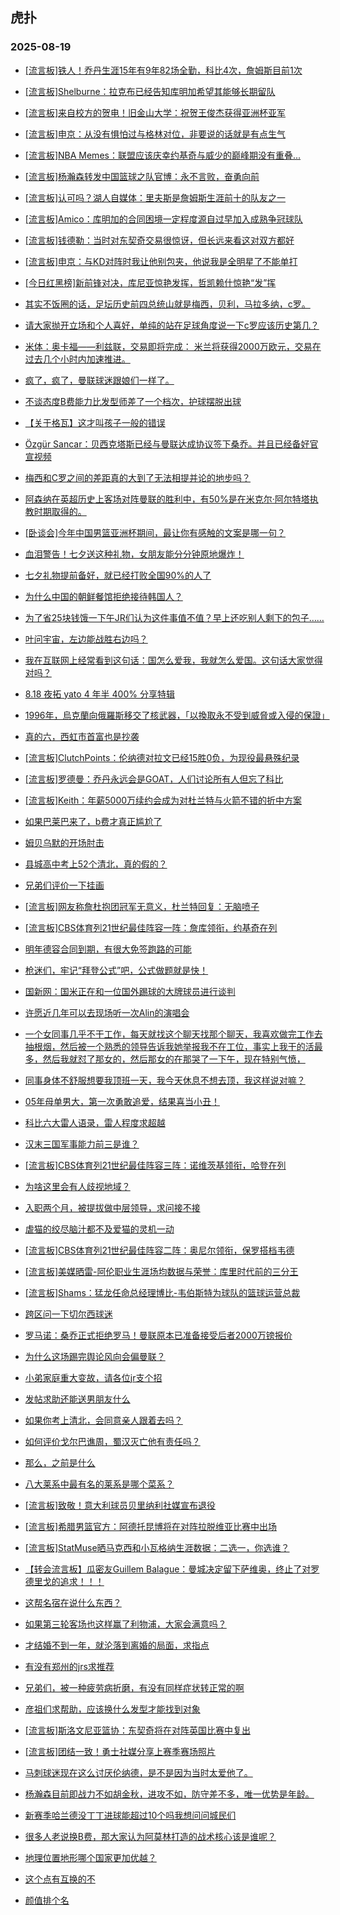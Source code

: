 ## 虎扑 
### 2025-08-19

+ [[流言板]铁人！乔丹生涯15年有9年82场全勤，科比4次，詹姆斯目前1次](https://bbs.hupu.com/634434305.html)

+ [[流言板]Shelburne：拉克布已经告知库明加希望其能够长期留队](https://bbs.hupu.com/634437235.html)

+ [[流言板]来自校方的贺电！旧金山大学：祝贺王俊杰获得亚洲杯亚军](https://bbs.hupu.com/634436604.html)

+ [[流言板]申京：从没有惧怕过与格林对位，非要说的话就是有点生气](https://bbs.hupu.com/634433631.html)

+ [[流言板]NBA Memes：联盟应该庆幸约基奇与威少的巅峰期没有重叠...](https://bbs.hupu.com/634436811.html)

+ [[流言板]杨瀚森转发中国篮球之队官博：永不言败，奋勇向前](https://bbs.hupu.com/634436586.html)

+ [[流言板]认可吗？湖人自媒体：里夫斯是詹姆斯生涯前十的队友之一](https://bbs.hupu.com/634438430.html)

+ [[流言板]Amico：库明加的合同困境一定程度源自过早加入成熟争冠球队](https://bbs.hupu.com/634435961.html)

+ [[流言板]钱德勒：当时对东契奇交易很惊讶，但长远来看这对双方都好](https://bbs.hupu.com/634433837.html)

+ [[流言板]申京：与KD对阵时我让他别包夹，他说我是全明星了不能单打](https://bbs.hupu.com/634433507.html)

+ [[今日红黑榜]新前锋对决，库尼亚惊艳发挥，哲凯赖什惊艳“发”挥](https://bbs.hupu.com/634431453.html)

+ [其实不饭圈的话，足坛历史前四总统山就是梅西，贝利，马拉多纳，c罗。](https://bbs.hupu.com/634429354.html)

+ [请大家抛开立场和个人喜好，单纯的站在足球角度说一下c罗应该历史第几？](https://bbs.hupu.com/634428078.html)

+ [米体：奥卡福——利兹联，交易即将完成： 米兰将获得2000万欧元，交易在过去几个小时内加速推进。](https://bbs.hupu.com/634433637.html)

+ [疯了，疯了，曼联球迷跟娘们一样了。](https://bbs.hupu.com/634431205.html)

+ [不谈态度B费能力比发型师差了一个档次，护球摆脱出球](https://bbs.hupu.com/634428485.html)

+ [【关于格瓦】这才叫孩子一般的错误](https://bbs.hupu.com/634431384.html)

+ [Özgür Sancar：贝西克塔斯已经与曼联达成协议签下桑乔。并且已经备好官宣视频](https://bbs.hupu.com/634432204.html)

+ [梅西和C罗之间的差距真的大到了无法相提并论的地步吗？](https://bbs.hupu.com/634431925.html)

+ [ 阿森纳在英超历史上客场对阵曼联的胜利中，有50%是在米克尔·阿尔特塔执教时期取得的。](https://bbs.hupu.com/634429565.html)

+ [[卧谈会]今年中国男篮亚洲杯期间，最让你有感触的文案是哪一句？](https://bbs.hupu.com/634436678.html)

+ [血泪警告！七夕送这种礼物，女朋友能分分钟原地爆炸！](https://bbs.hupu.com/634434213.html)

+ [七夕礼物提前备好，就已经打败全国90%的人了](https://bbs.hupu.com/634437586.html)

+ [为什么中国的朝鲜餐馆拒绝接待韩国人？](https://bbs.hupu.com/634433957.html)

+ [为了省25块钱饿一下午JR们认为这件事值不值？早上还吃别人剩下的包子……](https://bbs.hupu.com/634434145.html)

+ [叶问宇宙，左边能战胜右边吗？](https://bbs.hupu.com/634434850.html)

+ [我在互联网上经常看到这句话：国怎么爱我，我就怎么爱国。这句话大家觉得对吗？](https://bbs.hupu.com/634436414.html)

+ [8.18 夜拓 yato  4 年半 400% 分享特辑](https://bbs.hupu.com/634433869.html)

+ [1996年，烏克蘭向俄羅斯移交了核武器，「以換取永不受到威脅或入侵的保證」](https://bbs.hupu.com/634434479.html)

+ [真的六，西虹市首富也是抄袭](https://bbs.hupu.com/634434811.html)

+ [[流言板]ClutchPoints：伦纳德对拉文已经15胜0负，为现役最悬殊纪录](https://bbs.hupu.com/634438750.html)

+ [[流言板]罗德曼：乔丹永远会是GOAT，人们讨论所有人但忘了科比](https://bbs.hupu.com/634439862.html)

+ [[流言板]Keith：年薪5000万续约会成为对杜兰特与火箭不错的折中方案](https://bbs.hupu.com/634437653.html)

+ [如果巴莱巴来了，b费才真正尴尬了](https://bbs.hupu.com/634429104.html)

+ [姆贝乌默的开场肘击](https://bbs.hupu.com/634432279.html)

+ [县城高中考上52个清北，真的假的？](https://bbs.hupu.com/634439054.html)

+ [兄弟们评价一下挂画](https://bbs.hupu.com/634434152.html)

+ [[流言板]网友称詹杜抱团冠军无意义，杜兰特回复：无脑喷子](https://bbs.hupu.com/634440729.html)

+ [[流言板]CBS体育列21世纪最佳阵容一阵：詹库领衔，约基奇在列](https://bbs.hupu.com/634440595.html)

+ [明年德容合同到期，有很大免签跑路的可能](https://bbs.hupu.com/634436796.html)

+ [枪迷们，牢记“拜登公式”吧，公式做题就是快！](https://bbs.hupu.com/634433366.html)

+ [国新网：国米正在和一位国外踢球的大牌球员进行谈判](https://bbs.hupu.com/634437507.html)

+ [许愿近几年可以去现场听一次Alin的演唱会](https://bbs.hupu.com/634435873.html)

+ [一个女同事几乎不干工作，每天就找这个聊天找那个聊天，我喜欢做完工作去抽根烟，然后被一个熟悉的领导告诉我她举报我不在工位，事实上我干的活最多，然后我就怼了那女的，然后那女的在那哭了一下午，现在特别气愤，](https://bbs.hupu.com/634435471.html)

+ [同事身体不舒服想要我顶班一天，我今天休息不想去顶，我这样说对嘛？](https://bbs.hupu.com/634439565.html)

+ [05年母单男大，第一次勇敢追爱，结果喜当小丑！](https://bbs.hupu.com/634437768.html)

+ [科比六大雷人语录，雷人程度求超越](https://bbs.hupu.com/634437072.html)

+ [汉末三国军事能力前三是谁？](https://bbs.hupu.com/634436155.html)

+ [[流言板]CBS体育列21世纪最佳阵容三阵：诺维茨基领衔，哈登在列](https://bbs.hupu.com/634440384.html)

+ [为啥这里会有人歧视地域？](https://bbs.hupu.com/634436558.html)

+ [入职两个月，被提拔做中层领导，求问接不接](https://bbs.hupu.com/634436618.html)

+ [虐猫的绞尽脑汁都不及爱猫的灵机一动](https://bbs.hupu.com/634436175.html)

+ [[流言板]CBS体育列21世纪最佳阵容二阵：奥尼尔领衔，保罗搭档韦德](https://bbs.hupu.com/634440530.html)

+ [[流言板]美媒晒雷-阿伦职业生涯场均数据与荣誉：库里时代前的三分王](https://bbs.hupu.com/634439191.html)

+ [[流言板]Shams：猛龙任命总经理博比-韦伯斯特为球队的篮球运营总裁](https://bbs.hupu.com/634439728.html)

+ [跨区问一下切尔西球迷](https://bbs.hupu.com/634433234.html)

+ [罗马诺：桑乔正式拒绝罗马！曼联原本已准备接受后者2000万镑报价](https://bbs.hupu.com/634433590.html)

+ [为什么这场踢完舆论风向会偏曼联？](https://bbs.hupu.com/634432924.html)

+ [小弟家庭重大变故，请各位jr支个招](https://bbs.hupu.com/634437626.html)

+ [发帖求助还能送男朋友什么](https://bbs.hupu.com/634440135.html)

+ [如果你考上清北，会同意亲人跟着去吗？](https://bbs.hupu.com/634438822.html)

+ [如何评价戈尔巴谯周，蜀汉灭亡他有责任吗？](https://bbs.hupu.com/634438507.html)

+ [那么，之前是什么](https://bbs.hupu.com/634439572.html)

+ [八大莱系中最有名的莱系是哪个菜系？](https://bbs.hupu.com/634439555.html)

+ [[流言板]致敬！意大利球员贝里纳利社媒宣布退役](https://bbs.hupu.com/634443756.html)

+ [[流言板]希腊男篮官方：阿德托昆博将在对阵拉脱维亚比赛中出场](https://bbs.hupu.com/634442565.html)

+ [[流言板]StatMuse晒马克西和小瓦格纳生涯数据：二选一，你选谁？](https://bbs.hupu.com/634439794.html)

+ [【转会流言板】瓜密友Guillem Balague：曼城决定留下萨维奥，终止了对罗德里戈的追求！！！](https://bbs.hupu.com/634438283.html)

+ [这帮名宿在说什么东西？](https://bbs.hupu.com/634433780.html)

+ [如果第三轮客场也这样赢了利物浦，大家会满意吗？](https://bbs.hupu.com/634433735.html)

+ [才结婚不到一年，就沦落到离婚的局面，求指点](https://bbs.hupu.com/634441013.html)

+ [有没有郑州的jrs求推荐](https://bbs.hupu.com/634439229.html)

+ [兄弟们，被一种疲劳病折磨，有没有同样症状转正常的啊](https://bbs.hupu.com/634438875.html)

+ [彦祖们求帮助，应该换什么发型才能找到对象](https://bbs.hupu.com/634439018.html)

+ [[流言板]斯洛文尼亚篮协：东契奇将在对阵英国比赛中复出](https://bbs.hupu.com/634442663.html)

+ [[流言板]团结一致！勇士社媒分享上赛季赛场照片](https://bbs.hupu.com/634444900.html)

+ [马刺球迷现在这么讨厌伦纳德，是不是因为当时太爱他了。](https://bbs.hupu.com/634440179.html)

+ [杨瀚森目前即战力不如胡金秋，进攻不如，防守差不多，唯一优势是年龄。](https://bbs.hupu.com/634442073.html)

+ [新赛季哈兰德没丁丁进球能超过10个吗我想问问城民们](https://bbs.hupu.com/634435455.html)

+ [很多人老说换B费，那大家认为阿莫林打造的战术核心该是谁呢？](https://bbs.hupu.com/634438324.html)

+ [地理位置地形哪个国家更加优越？](https://bbs.hupu.com/634442890.html)

+ [这个点有互换的不](https://bbs.hupu.com/634441797.html)

+ [颜值排个名](https://bbs.hupu.com/634441288.html)

